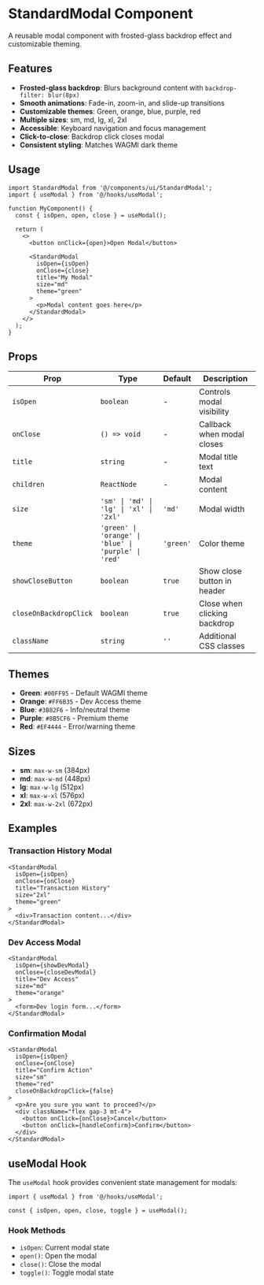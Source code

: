 # StandardModal Component

A reusable modal component with frosted-glass backdrop effect and customizable theming.

## Features

- **Frosted-glass backdrop**: Blurs background content with `backdrop-filter: blur(8px)`
- **Smooth animations**: Fade-in, zoom-in, and slide-up transitions
- **Customizable themes**: Green, orange, blue, purple, red
- **Multiple sizes**: sm, md, lg, xl, 2xl
- **Accessible**: Keyboard navigation and focus management
- **Click-to-close**: Backdrop click closes modal
- **Consistent styling**: Matches WAGMI dark theme

## Usage

```tsx
import StandardModal from '@/components/ui/StandardModal';
import { useModal } from '@/hooks/useModal';

function MyComponent() {
  const { isOpen, open, close } = useModal();

  return (
    <>
      <button onClick={open}>Open Modal</button>
      
      <StandardModal
        isOpen={isOpen}
        onClose={close}
        title="My Modal"
        size="md"
        theme="green"
      >
        <p>Modal content goes here</p>
      </StandardModal>
    </>
  );
}
```

## Props

| Prop | Type | Default | Description |
|------|------|---------|-------------|
| `isOpen` | `boolean` | - | Controls modal visibility |
| `onClose` | `() => void` | - | Callback when modal closes |
| `title` | `string` | - | Modal title text |
| `children` | `ReactNode` | - | Modal content |
| `size` | `'sm' \| 'md' \| 'lg' \| 'xl' \| '2xl'` | `'md'` | Modal width |
| `theme` | `'green' \| 'orange' \| 'blue' \| 'purple' \| 'red'` | `'green'` | Color theme |
| `showCloseButton` | `boolean` | `true` | Show close button in header |
| `closeOnBackdropClick` | `boolean` | `true` | Close when clicking backdrop |
| `className` | `string` | `''` | Additional CSS classes |

## Themes

- **Green**: `#00FF95` - Default WAGMI theme
- **Orange**: `#FF6B35` - Dev Access theme
- **Blue**: `#3B82F6` - Info/neutral theme
- **Purple**: `#8B5CF6` - Premium theme
- **Red**: `#EF4444` - Error/warning theme

## Sizes

- **sm**: `max-w-sm` (384px)
- **md**: `max-w-md` (448px)
- **lg**: `max-w-lg` (512px)
- **xl**: `max-w-xl` (576px)
- **2xl**: `max-w-2xl` (672px)

## Examples

### Transaction History Modal
```tsx
<StandardModal
  isOpen={isOpen}
  onClose={onClose}
  title="Transaction History"
  size="2xl"
  theme="green"
>
  <div>Transaction content...</div>
</StandardModal>
```

### Dev Access Modal
```tsx
<StandardModal
  isOpen={showDevModal}
  onClose={closeDevModal}
  title="Dev Access"
  size="md"
  theme="orange"
>
  <form>Dev login form...</form>
</StandardModal>
```

### Confirmation Modal
```tsx
<StandardModal
  isOpen={isOpen}
  onClose={onClose}
  title="Confirm Action"
  size="sm"
  theme="red"
  closeOnBackdropClick={false}
>
  <p>Are you sure you want to proceed?</p>
  <div className="flex gap-3 mt-4">
    <button onClick={onClose}>Cancel</button>
    <button onClick={handleConfirm}>Confirm</button>
  </div>
</StandardModal>
```

## useModal Hook

The `useModal` hook provides convenient state management for modals:

```tsx
import { useModal } from '@/hooks/useModal';

const { isOpen, open, close, toggle } = useModal();
```

### Hook Methods

- `isOpen`: Current modal state
- `open()`: Open the modal
- `close()`: Close the modal
- `toggle()`: Toggle modal state
